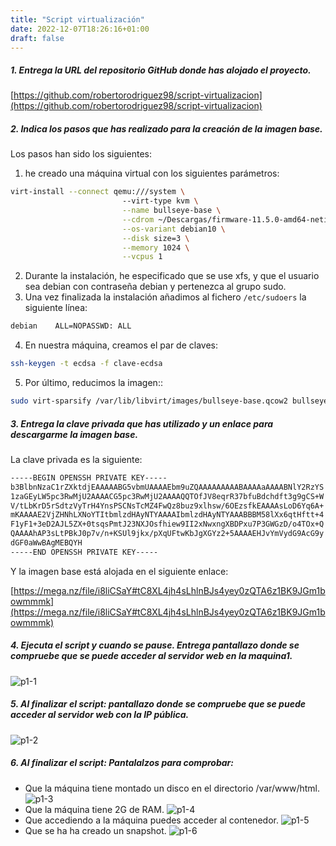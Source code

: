 ```yaml
---
title: "Script virtualización"
date: 2022-12-07T18:26:16+01:00
draft: false
---
```


##### 1. Entrega la URL del repositorio GitHub donde has alojado el proyecto.

[https://github.com/robertorodriguez98/script-virtualizacion](https://github.com/robertorodriguez98/script-virtualizacion)
##### 2. Indica los pasos que has realizado para la creación de la imagen base.

Los pasos han sido los siguientes:

1. he creado una máquina virtual con los siguientes parámetros:

```bash
virt-install --connect qemu:///system \                 
                         --virt-type kvm \
                         --name bullseye-base \
                         --cdrom ~/Descargas/firmware-11.5.0-amd64-netinst.iso \
                         --os-variant debian10 \
                         --disk size=3 \
                         --memory 1024 \
                         --vcpus 1
```

2. Durante la instalación, he especificado que se use xfs, y que el usuario sea debian con contraseña debian y pertenezca al grupo sudo.
3. Una vez finalizada la instalación añadimos al fichero `/etc/sudoers` la siguiente línea:

```bash
debian    ALL=NOPASSWD: ALL
```

4. En nuestra máquina, creamos el par de claves:

```bash
ssh-keygen -t ecdsa -f clave-ecdsa
```

5. Por último, reducimos la imagen::

```bash
sudo virt-sparsify /var/lib/libvirt/images/bullseye-base.qcow2 bullseye-base.qcow2
```

##### 3. Entrega la clave privada que has utilizado y un enlace para descargarme la imagen base.

La clave privada es la siguiente:

```bash
-----BEGIN OPENSSH PRIVATE KEY-----
b3BlbnNzaC1rZXktdjEAAAAABG5vbmUAAAAEbm9uZQAAAAAAAAABAAAAaAAAABNlY2RzYS
1zaGEyLW5pc3RwMjU2AAAACG5pc3RwMjU2AAAAQQTOfJV8eqrR37bfuBdchdft3g9gCS+W
V/tLbKrD5rSdtzVyTrH4YnsPSCNsTcMZ4FwQz8buz9xlhsw/6OEzsfkEAAAAsLoD6Yq6A+
mKAAAAE2VjZHNhLXNoYTItbmlzdHAyNTYAAAAIbmlzdHAyNTYAAABBBM58lXx6qtHftt+4
F1yF1+3eD2AJL5ZX+0tsqsPmtJ23NXJOsfhiew9II2xNwxngXBDPxu7P3GWGzD/o4TOx+Q
QAAAAhAP3sLtPBkJ0p7v/n+KSUl9jkx/pXqUFtwKbJgXGYz2+5AAAAEHJvYmVydG9AcG9y
dGF0aWwBAgMEBQYH
-----END OPENSSH PRIVATE KEY-----
```

Y la imagen base está alojada en el siguiente enlace:

[https://mega.nz/file/i8liCSaY#tC8XL4jh4sLhlnBJs4yey0zQTA6z1BK9JGm1bowmmmk](https://mega.nz/file/i8liCSaY#tC8XL4jh4sLhlnBJs4yey0zQTA6z1BK9JGm1bowmmmk)

##### 4. Ejecuta el script y cuando se pause. Entrega pantallazo donde se compruebe que se puede acceder al servidor web en la maquina1.

![p1-1](https://i.imgur.com/hiVQzWN.png)

##### 5. Al finalizar el script: pantallazo donde se compruebe que se puede acceder al servidor web con la IP pública.

![p1-2](https://i.imgur.com/oOO634g.png)

##### 6. Al finalizar el script: Pantalalzos para comprobar:

* Que la máquina tiene montado un disco en el directorio /var/www/html.
![p1-3](https://i.imgur.com/RPcHE3f.png)
* Que la máquina tiene 2G de RAM.
![p1-4](https://i.imgur.com/d5wLOPR.png)
* Que accediendo a la máquina puedes acceder al contenedor.
![p1-5](https://i.imgur.com/yPjQdhy.png)
* Que se ha ha creado un snapshot.
![p1-6](https://i.imgur.com/YwGtOiF.png)
